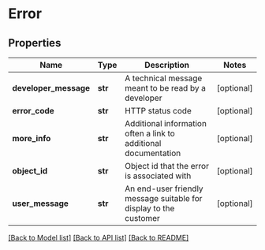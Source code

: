 # Error

## Properties
Name | Type | Description | Notes
------------ | ------------- | ------------- | -------------
**developer_message** | **str** | A technical message meant to be read by a developer | [optional] 
**error_code** | **str** | HTTP status code | [optional] 
**more_info** | **str** | Additional information often a link to additional documentation | [optional] 
**object_id** | **str** | Object id that the error is associated with | [optional] 
**user_message** | **str** | An end-user friendly message suitable for display to the customer | [optional] 

[[Back to Model list]](../README.md#documentation-for-models) [[Back to API list]](../README.md#documentation-for-api-endpoints) [[Back to README]](../README.md)


